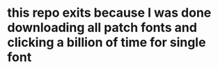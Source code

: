 # this repo exits because I was  done downloading all patch fonts and clicking a billion of time for single font 


